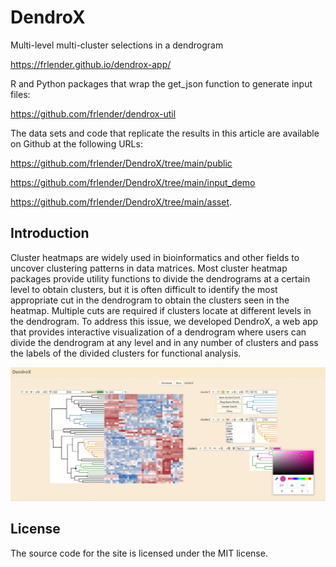 # DendroX

Multi-level multi-cluster selections in a dendrogram

https://frlender.github.io/dendrox-app/

R and Python packages that wrap the get_json function to generate input files:

https://github.com/frlender/dendrox-util

The data sets and code that replicate the results in this article are available on Github at the following URLs:

https://github.com/frlender/DendroX/tree/main/public

https://github.com/frlender/DendroX/tree/main/input_demo

https://github.com/frlender/DendroX/tree/main/asset.


## Introduction

 Cluster heatmaps are widely used in bioinformatics and other fields to uncover clustering patterns in data matrices. Most cluster heatmap packages provide utility functions to divide the dendrograms at a certain level to obtain clusters, but it is often difficult to identify the most appropriate cut in the dendrogram to obtain the clusters seen in the heatmap. Multiple cuts are required if clusters locate at different levels in the dendrogram. To address this issue, we developed DendroX, a web app that provides interactive visualization of a dendrogram where users can divide the dendrogram at any level and in any number of clusters and pass the labels of the divided clusters for functional analysis.



![image](https://github.com/frlender/dendrox/blob/main/asset/Figure_2.jpg)





## License

The source code for the site is licensed under the MIT license.
